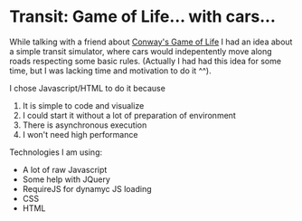 # Transit: Game of Life... with cars...

While talking with a friend about [Conway's Game of Life](https://en.wikipedia.org/wiki/Conway's_Game_of_Life) I had an idea about a simple transit simulator, where cars would indepentently move along roads respecting some basic rules. (Actually I had had this idea for some time, but I was lacking time and motivation to do it ^^).

I chose Javascript/HTML to do it because
  1. It is simple to code and visualize
  2. I could start it without a lot of preparation of environment
  3. There is asynchronous execution
  4. I won't need high performance

Technologies I am using:
  * A lot of raw Javascript
  * Some help with JQuery
  * RequireJS for dynamyc JS loading
  * CSS
  * HTML
